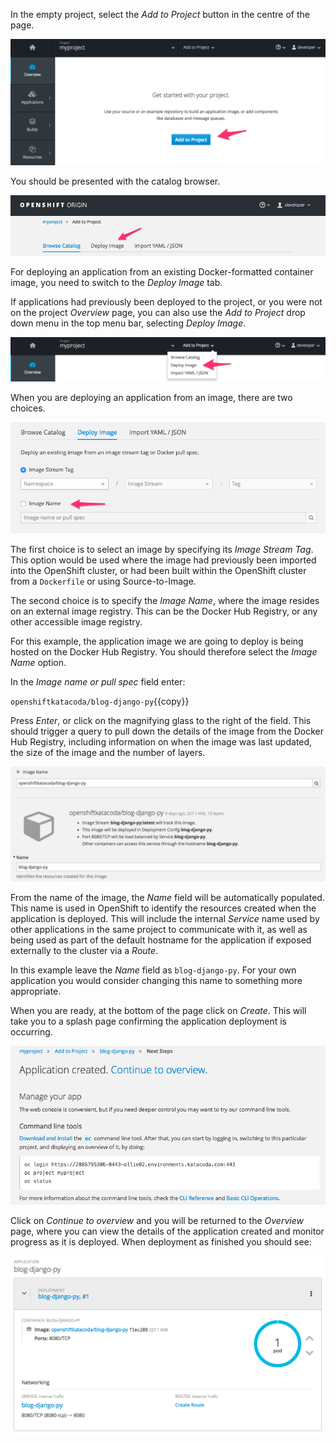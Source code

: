 In the empty project, select the _Add to Project_ button in the centre of the page.

![Adding to Empty Project](../../assets/introduction/deploying-images-36/02-add-to-project-empty.png)

You should be presented with the catalog browser.

![Options for Adding to Project](../../assets/introduction/deploying-images-36/02-add-to-project-options.png)

For deploying an application from an existing Docker-formatted container image, you need to switch to the _Deploy Image_ tab.

If applications had previously been deployed to the project, or you were not on the project _Overview_ page, you can also use the _Add to Project_ drop down menu in the top menu bar, selecting _Deploy Image_.

![Adding via Menu Bar](../../assets/introduction/deploying-images-36/02-add-to-project-menubar.png)

When you are deploying an application from an image, there are two choices.

![Deploy Image Options](../../assets/introduction/deploying-images-36/02-deploy-image-options.png)

The first choice is to select an image by specifying its _Image Stream Tag_. This option would be used where the image had previously been imported into the OpenShift cluster, or had been built within the OpenShift cluster from a ``Dockerfile`` or using Source-to-Image.

The second choice is to specify the _Image Name_, where the image resides on an external image registry. This can be the Docker Hub Registry, or any other accessible image registry.

For this example, the application image we are going to deploy is being hosted on the Docker Hub Registry. You should therefore select the _Image Name_ option.

In the _Image name or pull spec_ field enter:

``openshiftkatacoda/blog-django-py``{{copy}}

Press _Enter_, or click on the magnifying glass to the right of the field. This should trigger a query to pull down the details of the image from the Docker Hub Registry, including information on when the image was last updated, the size of the image and the number of layers.

![Application Image Details](../../assets/introduction/deploying-images-36/02-image-name-details.png)

From the name of the image, the _Name_ field will be automatically populated. This name is used in OpenShift to identify the resources created when the application is deployed. This will include the internal _Service_ name used by other applications in the same project to communicate with it, as well as being used as part of the default hostname for the application if exposed externally to the cluster via a _Route_.

In this example leave the _Name_ field as ``blog-django-py``. For your own application you would consider changing this name to something more appropriate.

When you are ready, at the bottom of the page click on _Create_. This will take you to a splash page confirming the application deployment is occurring.

![Application Image Details](../../assets/introduction/deploying-images-36/02-continue-to-overview.png)

Click on _Continue to overview_ and you will be returned to the _Overview_ page, where you can view the details of the application created and monitor progress as it is deployed. When deployment as finished you should see:

![Application Overview](../../assets/introduction/deploying-images-36/02-application-overview.png)
